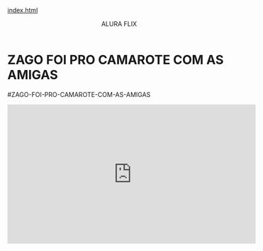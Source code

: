 [index.html](https://github.com/user-attachments/files/22006135/index.html)
<body>

<header>ALURA FLIX</header>


<h1>ZAGO FOI PRO CAMAROTE COM AS AMIGAS</h1>
<p>#ZAGO-FOI-PRO-CAMAROTE-COM-AS-AMIGAS</p>

<iframe width="560" height="315" src="https://www.youtube.com/embed/JG_JlpBLsOw?si=uL0UAHe_6lUWS_jG" title="YouTube video player" frameborder="0" allow="accelerometer; autoplay; clipboard-write; encrypted-media; gyroscope; picture-in-picture; web-share" referrerpolicy="strict-origin-when-cross-origin" allowfullscreen></iframe>



</body>
